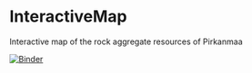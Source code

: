 # InteractiveMap
Interactive map of the rock aggregate resources of Pirkanmaa

[![Binder](https://mybinder.org/badge_logo.svg)](https://mybinder.org/v2/gh/Brenchri/InteractiveMap.git/master?urlpath=lab)
